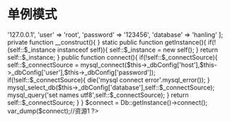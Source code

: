# 单例模式
<?php
class Db{
	static private $_instance;
	static private $_connectSource;
	private $_dbConfig = [
		'host' => '127.0.0.1',
		'user' => 'root',
		'password' => '123456',
		'database' => 'hanling'
	];
	
	private function __construct(){
		
	}
	
	static public function getInstance(){
		if(!(self::$_instance instanceof self)){
			self::$_instance = new self();
		}
		return self::$_instance;
	}
	
	public function connect(){
		if(!self::$_connectSource){
			self::$_connectSource = mysql_connect($this->_dbConfig['host'],$this->_dbConfig['user'],$this->_dbConfig['password']);
			if(!self::$_connectSource){
				die('mysql connect error'.mysql_error());
			}
			mysql_select_db($this->_dbConfig['database'],self::$_connectSource);
			mysql_query('set names utf8',self::$_connectSource);
		}
		return self::$_connectSource;
	}
}

$connect = Db::getInstance()->connect();
var_dump($connect);//资源1

?>
